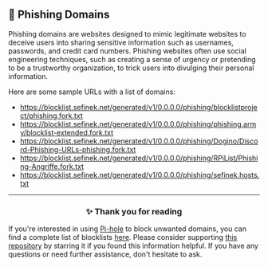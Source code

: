 <!-- SEO DATA FOR BLOCKLIST.SEIFNEK.NET
* Title       : Phishing Domains
* Description : 
* Tags        :
* Canonical   : /viewer/info/block/Phishing
-->

## 🎣 Phishing Domains
Phishing domains are websites designed to mimic legitimate websites to deceive users into sharing sensitive information such as usernames, passwords, and credit card numbers.
Phishing websites often use social engineering techniques, such as creating a sense of urgency or pretending to be a trustworthy organization, to trick users into divulging their personal information.

Here are some sample URLs with a list of domains:
- https://blocklist.sefinek.net/generated/v1/0.0.0.0/phishing/blocklistproject/phishing.fork.txt
- https://blocklist.sefinek.net/generated/v1/0.0.0.0/phishing/phishing.army/blocklist-extended.fork.txt
- https://blocklist.sefinek.net/generated/v1/0.0.0.0/phishing/Dogino/Discord-Phishing-URLs-phishing.fork.txt
- https://blocklist.sefinek.net/generated/v1/0.0.0.0/phishing/RPiList/Phishing-Angriffe.fork.txt
- https://blocklist.sefinek.net/generated/v1/0.0.0.0/phishing/sefinek.hosts.txt


<hr>
<h3 align="center">✨ Thank you for reading</h3>
If you're interested in using <a href="../What%20is%20Pi-hole.md">Pi-hole</a> to block unwanted domains, you can find a complete list of blocklists <a href="../../lists/md/Pi-hole.md">here</a>.
Please consider supporting <a href="https://github.com/sefinek24/Sefinek-Blocklist-Collection" target="_blank">this repository</a> by starring it if you found this information helpful.
If you have any questions or need further assistance, don't hesitate to ask.